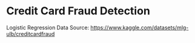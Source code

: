 # Credit Card Fraud Detection
Logistic Regression
Data Source: https://www.kaggle.com/datasets/mlg-ulb/creditcardfraud
